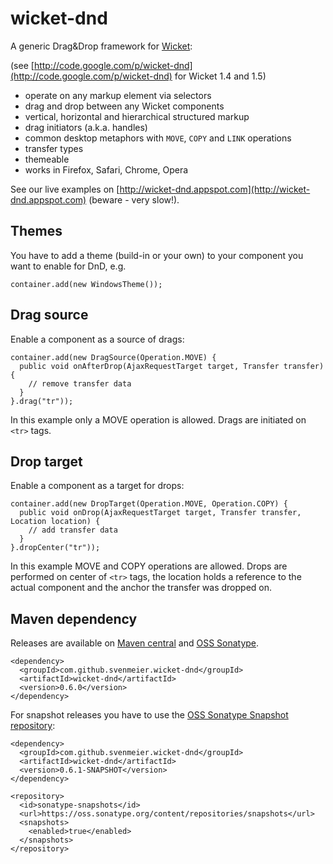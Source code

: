 wicket-dnd
==========

A generic Drag&Drop framework for [Wicket](http://wicket.apache.org):

(see [http://code.google.com/p/wicket-dnd](http://code.google.com/p/wicket-dnd) for Wicket 1.4 and 1.5)

- operate on any markup element via selectors
- drag and drop between any Wicket components
- vertical, horizontal and hierarchical structured markup
- drag initiators (a.k.a. handles)
- common desktop metaphors with `MOVE`, `COPY` and `LINK` operations
- transfer types
- themeable
- works in Firefox, Safari, Chrome, Opera

See our live examples on [http://wicket-dnd.appspot.com](http://wicket-dnd.appspot.com) (beware - very slow!).

Themes
------

You have to add a theme (build-in or your own) to your component you want to enable for DnD, e.g.

    container.add(new WindowsTheme());

Drag source
-----------

Enable a component as a source of drags:

    container.add(new DragSource(Operation.MOVE) {
      public void onAfterDrop(AjaxRequestTarget target, Transfer transfer) {
        // remove transfer data
      }
    }.drag("tr"));

In this example only a MOVE operation is allowed. Drags are initiated on `<tr>` tags.

Drop target
-----------

Enable a component as a target for drops:

    container.add(new DropTarget(Operation.MOVE, Operation.COPY) {
      public void onDrop(AjaxRequestTarget target, Transfer transfer, Location location) {
        // add transfer data
      }
    }.dropCenter("tr"));

In this example MOVE and COPY operations are allowed. Drops are performed on center of `<tr>` tags,
the location holds a reference to the actual component and the anchor the transfer was dropped on.

Maven dependency
----------------

Releases are available on [Maven central](http://repo1.maven.org/maven2/com/github/svenmeier/wicket-dnd)
and [OSS Sonatype](https://oss.sonatype.org/content/repositories/releases/com/github/svenmeier/wicket-dnd).

    <dependency>
      <groupId>com.github.svenmeier.wicket-dnd</groupId>
      <artifactId>wicket-dnd</artifactId>
      <version>0.6.0</version>
    </dependency>

For snapshot releases you have to use the [OSS Sonatype Snapshot repository](https://oss.sonatype.org/content/repositories/snapshots/com/github/svenmeier/wicket-dnd/):

    <dependency>
      <groupId>com.github.svenmeier.wicket-dnd</groupId>
      <artifactId>wicket-dnd</artifactId>
      <version>0.6.1-SNAPSHOT</version>
    </dependency>

    <repository>
      <id>sonatype-snapshots</id>
      <url>https://oss.sonatype.org/content/repositories/snapshots</url>
      <snapshots>
        <enabled>true</enabled>
      </snapshots>		
    </repository>
